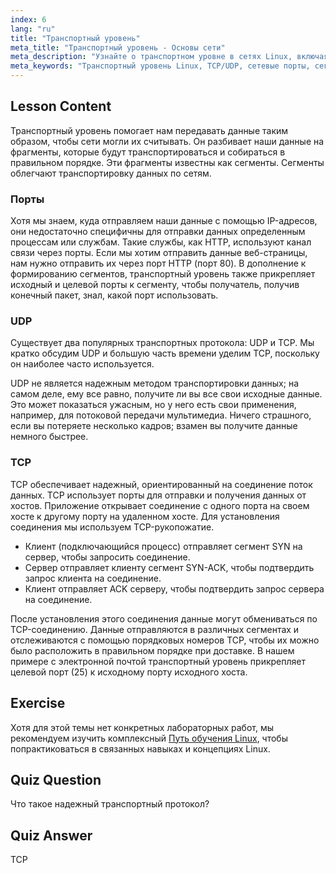 ```yaml
---
index: 6
lang: "ru"
title: "Транспортный уровень"
meta_title: "Транспортный уровень - Основы сети"
meta_description: "Узнайте о транспортном уровне в сетях Linux, включая протоколы TCP/UDP, порты и сегментацию данных. Поймите, как данные передаются надежно."
meta_keywords: "Транспортный уровень Linux, TCP/UDP, сетевые порты, сегментация данных, сети Linux, руководство для начинающих, сетевые протоколы"
---
```


## Lesson Content

Транспортный уровень помогает нам передавать данные таким образом, чтобы сети могли их считывать. Он разбивает наши данные на фрагменты, которые будут транспортироваться и собираться в правильном порядке. Эти фрагменты известны как сегменты. Сегменты облегчают транспортировку данных по сетям.

### Порты

Хотя мы знаем, куда отправляем наши данные с помощью IP-адресов, они недостаточно специфичны для отправки данных определенным процессам или службам. Такие службы, как HTTP, используют канал связи через порты. Если мы хотим отправить данные веб-страницы, нам нужно отправить их через порт HTTP (порт 80). В дополнение к формированию сегментов, транспортный уровень также прикрепляет исходный и целевой порты к сегменту, чтобы получатель, получив конечный пакет, знал, какой порт использовать.

### UDP

Существует два популярных транспортных протокола: UDP и TCP. Мы кратко обсудим UDP и большую часть времени уделим TCP, поскольку он наиболее часто используется.

UDP не является надежным методом транспортировки данных; на самом деле, ему все равно, получите ли вы все свои исходные данные. Это может показаться ужасным, но у него есть свои применения, например, для потоковой передачи мультимедиа. Ничего страшного, если вы потеряете несколько кадров; взамен вы получите данные немного быстрее.

### TCP

TCP обеспечивает надежный, ориентированный на соединение поток данных. TCP использует порты для отправки и получения данных от хостов. Приложение открывает соединение с одного порта на своем хосте к другому порту на удаленном хосте. Для установления соединения мы используем TCP-рукопожатие.

- Клиент (подключающийся процесс) отправляет сегмент SYN на сервер, чтобы запросить соединение.
- Сервер отправляет клиенту сегмент SYN-ACK, чтобы подтвердить запрос клиента на соединение.
- Клиент отправляет ACK серверу, чтобы подтвердить запрос сервера на соединение.

После установления этого соединения данные могут обмениваться по TCP-соединению. Данные отправляются в различных сегментах и отслеживаются с помощью порядковых номеров TCP, чтобы их можно было расположить в правильном порядке при доставке. В нашем примере с электронной почтой транспортный уровень прикрепляет целевой порт (25) к исходному порту исходного хоста.

## Exercise

Хотя для этой темы нет конкретных лабораторных работ, мы рекомендуем изучить комплексный [Путь обучения Linux](https://labex.io/ru/learn/linux), чтобы попрактиковаться в связанных навыках и концепциях Linux.

## Quiz Question

Что такое надежный транспортный протокол?

## Quiz Answer

TCP

